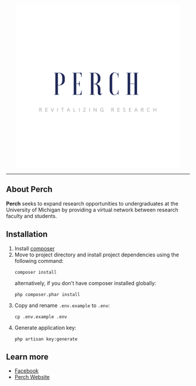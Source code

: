 <div align="center">
  <img src="public/images/Banner.png">
</div>

-----------------

## About Perch

**Perch** seeks to expand research opportunities to undergraduates at the University of Michigan by providing a virtual network between research faculty and students.

## Installation

1. Install [composer](https://getcomposer.org/doc/00-intro.md#installation-linux-unix-osx)
2. Move to project directory and install project dependencies using the following command:
    ```shell
    composer install
    ```
    alternatively, if you don't have composer installed globally:
    ```shell
    php composer.phar install
    ```
3. Copy and rename `.env.example` to `.env`:
    ```shell
    cp .env.example .env
    ```
4. Generate application key:
    ```shell
    php artisan key:generate
    ```
    
## Learn more
 * [Facebook](https://www.facebook.com/groups/319938491783428/)
 * [Perch Website](http://perch.umich.edu)